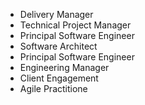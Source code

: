 - Delivery Manager
- Technical Project Manager
- Principal Software Engineer
- Software Architect
- Principal Software Engineer
- Engineering Manager
- Client Engagement
- Agile Practitione
